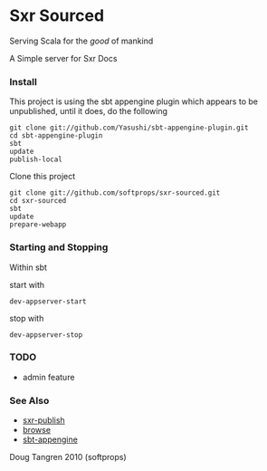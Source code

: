 # Sxr Sourced

Serving Scala for the _good_ of mankind

A Simple server for Sxr Docs

### Install

This project is using the sbt appengine plugin which appears to be unpublished, until it does, do the following

    git clone git://github.com/Yasushi/sbt-appengine-plugin.git
    cd sbt-appengine-plugin
    sbt
    update
    publish-local
    
Clone this project

    git clone git://github.com/softprops/sxr-sourced.git
    cd sxr-sourced
    sbt
    update
    prepare-webapp
    
### Starting and Stopping

Within sbt

start with

    dev-appserver-start

stop with

    dev-appserver-stop

### TODO 

* admin feature

### See Also
* [sxr-publish](http://github.com/n8han/sxr-publish)
* [browse](http://github.com/harrah/browse)
* [sbt-appengine](http://github.com/Yasushi/sbt-appengine-plugin)

Doug Tangren 2010 (softprops)